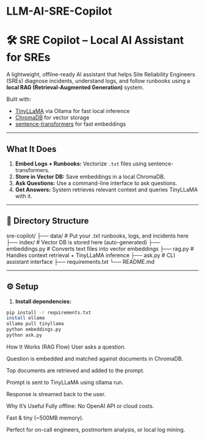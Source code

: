 # LLM-AI-SRE-Copilot
# 🛠 SRE Copilot – Local AI Assistant for SREs

A lightweight, offline-ready AI assistant that helps Site Reliability Engineers (SREs) diagnose incidents, understand logs, and follow runbooks using a **local RAG (Retrieval-Augmented Generation)** system.

Built with:
- [TinyLLaMA](https://ollama.com/library/tinyllama) via Ollama for fast local inference
- [ChromaDB](https://www.trychroma.com/) for vector storage
- [sentence-transformers](https://www.sbert.net/) for fast embeddings

---

## What It Does

1. **Embed Logs + Runbooks:** Vectorize `.txt` files using sentence-transformers.
2. **Store in Vector DB:** Save embeddings in a local ChromaDB.
3. **Ask Questions:** Use a command-line interface to ask questions.
4. **Get Answers:** System retrieves relevant context and queries TinyLLaMA with it.

---

## 📁 Directory Structure

sre-copilot/
├── data/ # Put your .txt runbooks, logs, and incidents here
├── index/ # Vector DB is stored here (auto-generated)
├── embeddings.py # Converts text files into vector embeddings
├── rag.py # Handles context retrieval + TinyLLaMA inference
├── ask.py # CLI assistant interface
├── requirements.txt
└── README.md

---

## ⚙️ Setup

1. **Install dependencies:**
```bash
pip install -r requirements.txt
install ollama  
ollama pull tinyllama
python embeddings.py
python ask.py
```

How It Works (RAG Flow)
User asks a question.

Question is embedded and matched against documents in ChromaDB.

Top documents are retrieved and added to the prompt.

Prompt is sent to TinyLLaMA using ollama run.

Response is streamed back to the user.


Why It’s Useful
Fully offline: No OpenAI API or cloud costs.

Fast & tiny (~500MB memory).

Perfect for on-call engineers, postmortem analysis, or local log mining.
